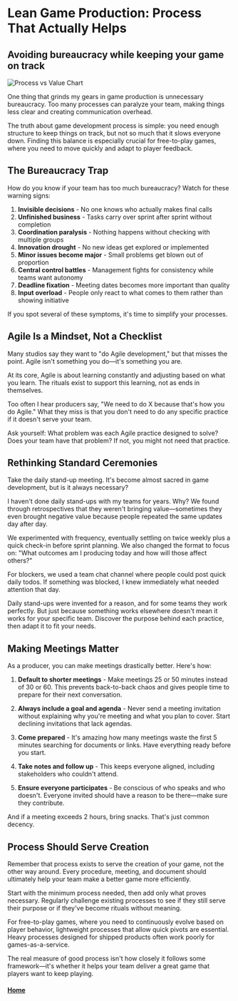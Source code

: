 # Lean Game Production: Process That Actually Helps

## Avoiding bureaucracy while keeping your game on track

![Process vs Value Chart](https://img.freepik.com/free-vector/hand-drawn-infographic-steps_23-2149324510.jpg)

One thing that grinds my gears in game production is unnecessary bureaucracy. Too many processes can paralyze your team, making things less clear and creating communication overhead.

The truth about game development process is simple: you need enough structure to keep things on track, but not so much that it slows everyone down. Finding this balance is especially crucial for free-to-play games, where you need to move quickly and adapt to player feedback.

## The Bureaucracy Trap

How do you know if your team has too much bureaucracy? Watch for these warning signs:

1. **Invisible decisions** - No one knows who actually makes final calls
2. **Unfinished business** - Tasks carry over sprint after sprint without completion
3. **Coordination paralysis** - Nothing happens without checking with multiple groups
4. **Innovation drought** - No new ideas get explored or implemented
5. **Minor issues become major** - Small problems get blown out of proportion
6. **Central control battles** - Management fights for consistency while teams want autonomy
7. **Deadline fixation** - Meeting dates becomes more important than quality
8. **Input overload** - People only react to what comes to them rather than showing initiative

If you spot several of these symptoms, it's time to simplify your processes.

## Agile Is a Mindset, Not a Checklist

Many studios say they want to "do Agile development," but that misses the point. Agile isn't something you do—it's something you are.

At its core, Agile is about learning constantly and adjusting based on what you learn. The rituals exist to support this learning, not as ends in themselves.

Too often I hear producers say, "We need to do X because that's how you do Agile." What they miss is that you don't need to do any specific practice if it doesn't serve your team.

Ask yourself: What problem was each Agile practice designed to solve? Does your team have that problem? If not, you might not need that practice.

## Rethinking Standard Ceremonies

Take the daily stand-up meeting. It's become almost sacred in game development, but is it always necessary?

I haven't done daily stand-ups with my teams for years. Why? We found through retrospectives that they weren't bringing value—sometimes they even brought negative value because people repeated the same updates day after day.

We experimented with frequency, eventually settling on twice weekly plus a quick check-in before sprint planning. We also changed the format to focus on: "What outcomes am I producing today and how will those affect others?"

For blockers, we used a team chat channel where people could post quick daily todos. If something was blocked, I knew immediately what needed attention that day.

Daily stand-ups were invented for a reason, and for some teams they work perfectly. But just because something works elsewhere doesn't mean it works for your specific team. Discover the purpose behind each practice, then adapt it to fit your needs.

## Making Meetings Matter

As a producer, you can make meetings drastically better. Here's how:

1. **Default to shorter meetings** - Make meetings 25 or 50 minutes instead of 30 or 60. This prevents back-to-back chaos and gives people time to prepare for their next conversation.

2. **Always include a goal and agenda** - Never send a meeting invitation without explaining why you're meeting and what you plan to cover. Start declining invitations that lack agendas.

3. **Come prepared** - It's amazing how many meetings waste the first 5 minutes searching for documents or links. Have everything ready before you start.

4. **Take notes and follow up** - This keeps everyone aligned, including stakeholders who couldn't attend.

5. **Ensure everyone participates** - Be conscious of who speaks and who doesn't. Everyone invited should have a reason to be there—make sure they contribute.

And if a meeting exceeds 2 hours, bring snacks. That's just common decency.

## Process Should Serve Creation

Remember that process exists to serve the creation of your game, not the other way around. Every procedure, meeting, and document should ultimately help your team make a better game more efficiently.

Start with the minimum process needed, then add only what proves necessary. Regularly challenge existing processes to see if they still serve their purpose or if they've become rituals without meaning.

For free-to-play games, where you need to continuously evolve based on player behavior, lightweight processes that allow quick pivots are essential. Heavy processes designed for shipped products often work poorly for games-as-a-service.

The real measure of good process isn't how closely it follows some framework—it's whether it helps your team deliver a great game that players want to keep playing.

#### [Home](./README.md) 
